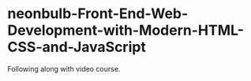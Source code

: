 # neonbulb-Front-End-Web-Development-with-Modern-HTML-CSS-and-JavaScript
Following along with video course.
